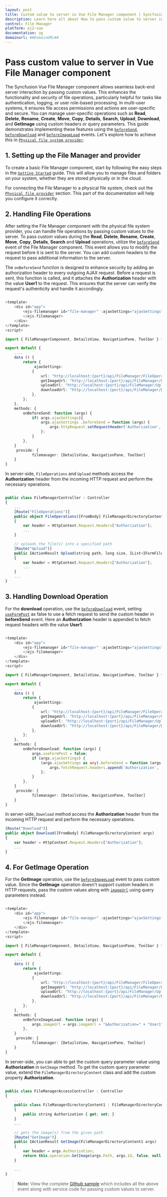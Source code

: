 ```yaml
---
layout: post
title: Custom value to server in Vue File Manager component | Syncfusion
description: Learn here all about How to pass custom value to server in Syncfusion Vue File Manager component of Syncfusion Essential JS 2 and more.
control: File Manager 
platform: ej2-vue
documentation: ug
domainurl: ##DomainURL##
---
```


# Pass custom value to server in Vue File Manager component

The Syncfusion Vue File Manager component allows seamless back-end server interaction by passing custom values. This enhances the functionality and security of file operations, particularly helpful for tasks like authentication, logging, or user role-based processing. In multi-user systems, it ensures file access permissions and actions are user-specific and secure. You can manage user-specific operations such as **Read**, **Delete**, **Rename**, **Create**, **Move**, **Copy**, **Details**, **Search**, **Upload**, **Download**, and **GetImage** using custom headers or query parameters. This guide demonstrates implementing these features using the [`beforeSend`](https://ej2.syncfusion.com/vue/documentation/api/file-manager/#beforesend), [`beforeDownload`](https://ej2.syncfusion.com/vue/documentation/api/file-manager/#beforedownload) and [`beforeImageLoad`](https://ej2.syncfusion.com/vue/documentation/api/file-manager/#beforeimageload) events. Let's explore how to achieve this in [`Physical file system provider`](https://github.com/SyncfusionExamples/ej2-aspcore-file-provider).

## 1. Setting up the File Manager and provider

To create a basic File Manager component, start by following the easy steps in the [`Getting Started`](https://ej2.syncfusion.com/vue/documentation/file-manager/getting-started) guide. This will allow you to manage files and folders on your system, whether they are stored physically or in the cloud.

For connecting the File Manager to a physical file system, check out the [`Physical file provider`](https://ej2.syncfusion.com/vue/documentation/file-manager/file-system-provider#physical-file-system-provider) section. This part of the documentation will help you configure it correctly.

## 2. Handling File Operations 

After setting the File Manager component with the physical file system provider, you can handle file operations by passing custom values to the server. To pass custom values during the **Read**, **Delete**, **Rename**, **Create**, **Move**, **Copy**, **Details**, **Search** and **Upload** operations, utilize the [`beforeSend`](https://ej2.syncfusion.com/vue/documentation/api/file-manager/#beforesend) event of the File Manager component. This event allows you to modify the request before it is sent to the server. You can add custom headers to the request to pass additional information to the server.

The `onBeforeSend` function is designed to enhance security by adding an authorization header to every outgoing AJAX request. Before a request is sent, this function is called, and it attaches the **Authorization** header with the value **User1** to the request. This ensures that the server can verify the request's authenticity and handle it accordingly.

```ts

<template>
    <div id="app">
        <ejs-filemanager id="file-manager" :ajaxSettings="ajaxSettings" :beforeSend='onBeforeSend'>
        </ejs-filemanager>
    </div>
</template>
<script>

import { FileManagerComponent, DetailsView, NavigationPane, Toolbar } from "@syncfusion/ej2-vue-filemanager";

export default {
    ....
    data () {
        return {
             ajaxSettings:
            {
                url: "http://localhost:{port}/api/FileManager/FileOperations",
                getImageUrl: "http://localhost:{port}/api/FileManager/GetImage",
                uploadUrl: "http://localhost:{port}/api/FileManager/Upload",
                downloadUrl: "http://localhost:{port}/api/FileManager/Download"
            },
        };
    },
    methods: {
        onBeforeSend: function (args) {
            if( args.ajaxSettings){
                args.ajaxSettings .beforeSend = function (args) {
                    args.httpRequest.setRequestHeader('Authorization', 'User1');
                };
            }
        },
    }
     provide: {
            filemanager: [DetailsView, NavigationPane, Toolbar]
    }
}

```

In server-side, `FileOperations` and `Upload` methods access the **Authorization** header from the incoming HTTP request and perform the necessary operations.

```typescript

public class FileManagerController : Controller
{
    ...
    [Route("FileOperations")]
    public object FileOperations([FromBody] FileManagerDirectoryContent args)
    {
        var header = HttpContext.Request.Headers["Authorization"];
        ...
    }

    // uploads the file(s) into a specified path
    [Route("Upload")]
    public IActionResult Upload(string path, long size, IList<IFormFile> uploadFiles, string action)
    {
        var header = HttpContext.Request.Headers["Authorization"];
        ...
    }
    ...
}


```

## 3. Handling Download Operation

For the **download** operation, use the [`beforeDownload`](https://ej2.syncfusion.com/vue/documentation/api/file-manager/#beforedownload) event, setting [`useFormPost`](https://ej2.syncfusion.com/vue/documentation/api/file-manager/beforeDownloadEventArgs/#useformpost) as false to use a fetch request to send the custom header in **beforeSend** event. Here an **Authorization** header is appended to fetch request headers with the value **User1**.

```ts

<template>
    <div id="app">
        <ejs-filemanager id="file-manager" :ajaxSettings="ajaxSettings" :beforeDownload='onBeforeDownload'>
        </ejs-filemanager>
    </div>
</template>
<script>

import { FileManagerComponent, DetailsView, NavigationPane, Toolbar } from "@syncfusion/ej2-vue-filemanager";

export default {
    ....
    data () {
        return {
             ajaxSettings:
            {
                url: "http://localhost:{port}/api/FileManager/FileOperations",
                getImageUrl: "http://localhost:{port}/api/FileManager/GetImage",
                uploadUrl: "http://localhost:{port}/api/FileManager/Upload",
                downloadUrl: "http://localhost:{port}/api/FileManager/Download"
            },
        };
    },
    methods: {
        onBeforeDownload: function (args) {
            args.useFormPost = false;
            if (args.ajaxSettings) {
                (args.ajaxSettings as any).beforeSend = function (args: any) {
                    args.fetchRequest.headers.append('Authorization', 'User1');
                };
            }
        },
    }
     provide: {
            filemanager: [DetailsView, NavigationPane, Toolbar]
    }
}

```

In server-side, `Download` method access the **Authorization** header from the incoming HTTP request and perform the necessary operations.

```typescript
[Route("Download")]
public object Download([FromBody] FileManagerDirectoryContent args)
{
    var header = HttpContext.Request.Headers["Authorization"];
    ...
}

```

## 4. For GetImage Operation

For the **GetImage** operation, use the [`beforeImageLoad`](https://ej2.syncfusion.com/vue/documentation/api/file-manager/#beforeimageload) event to pass custom value. Since the **GetImage** operation doesn't support custom headers in HTTP requests, pass the custom values along with [`imageUrl`](https://ej2.syncfusion.com/vue/documentation/api/file-manager/beforeImageLoadEventArgs/#imageurl) using query parameters instead.

```ts

<template>
    <div id="app">
        <ejs-filemanager id="file-manager" :ajaxSettings="ajaxSettings" :beforeImageLoad='onBeforeImageLoad'>
        </ejs-filemanager>
    </div>
</template>
<script>

import { FileManagerComponent, DetailsView, NavigationPane, Toolbar } from "@syncfusion/ej2-vue-filemanager";

export default {
    ....
    data () {
        return {
             ajaxSettings:
            {
                url: "http://localhost:{port}/api/FileManager/FileOperations",
                getImageUrl: "http://localhost:{port}/api/FileManager/GetImage",
                uploadUrl: "http://localhost:{port}/api/FileManager/Upload",
                downloadUrl: "http://localhost:{port}/api/FileManager/Download"
            },
        };
    },
    methods: {
        onBeforeImageLoad: function (args) {
            args.imageUrl = args.imageUrl + "&Authorization=" + "User1";
        },
    }
     provide: {
            filemanager: [DetailsView, NavigationPane, Toolbar]
    }
}

```

In server-side, you can able to get the custom query parameter value using **Authorization** in `GetImage` method. To get the  custom query parameter value, extend the `FileManagerDirectoryContent` class and add the custom property **Authorization**.

```typescript

public class FileManagerAccessController : Controller
{
    ...
    public class FileManagerDirectoryContent1 : FileManagerDirectoryContent
    {
        public string Authorization { get; set; }
    }
    ...

    // gets the image(s) from the given path
    [Route("GetImage")]
    public IActionResult GetImage(FileManagerDirectoryContent1 args)
    {
        var header = args.Authorization;
        return this.operation.GetImage(args.Path, args.Id, false, null, null);
    }

    ...
}


```

> **Note:** View the complete [Github sample](https://github.com/SyncfusionExamples/How-to-pass-custom-values-from-client-to-server-in-filemanager) which includes all the above event along with service code for passing custom values to server.


